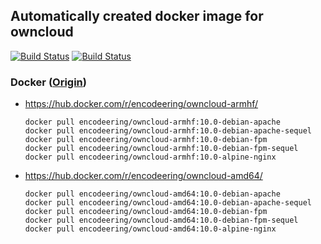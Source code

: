 ## Automatically created docker image for owncloud

[![Build Status](https://travis-ci.org/encodeering/docker-owncloud.svg?branch=master)](https://travis-ci.org/encodeering/docker-owncloud)
[![Build Status](https://semaphoreci.com/api/v1/encodeering/docker-owncloud/branches/master/shields_badge.svg)](https://semaphoreci.com/encodeering/docker-owncloud)

### Docker ([Origin](https://github.com/docker-library/owncloud))

- https://hub.docker.com/r/encodeering/owncloud-armhf/

    ```docker pull encodeering/owncloud-armhf:10.0-debian-apache```  
    ```docker pull encodeering/owncloud-armhf:10.0-debian-apache-sequel```  
    ```docker pull encodeering/owncloud-armhf:10.0-debian-fpm```  
    ```docker pull encodeering/owncloud-armhf:10.0-debian-fpm-sequel```  
    ```docker pull encodeering/owncloud-armhf:10.0-alpine-nginx```

- https://hub.docker.com/r/encodeering/owncloud-amd64/

    ```docker pull encodeering/owncloud-amd64:10.0-debian-apache```  
    ```docker pull encodeering/owncloud-amd64:10.0-debian-apache-sequel```  
    ```docker pull encodeering/owncloud-amd64:10.0-debian-fpm```  
    ```docker pull encodeering/owncloud-amd64:10.0-debian-fpm-sequel```  
    ```docker pull encodeering/owncloud-amd64:10.0-alpine-nginx```
